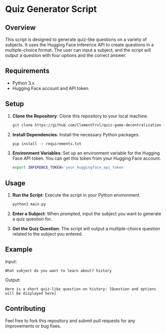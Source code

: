 # Quiz Generator Script

## Overview

This script is designed to generate quiz-like questions on a variety of subjects. It uses the Hugging Face Inference API to create questions in a multiple-choice format. The user can input a subject, and the script will output a question with four options and the correct answer.

## Requirements

- Python 3.x
- Hugging Face account and API token

## Setup

1. **Clone the Repository**: Clone this repository to your local machine.

   ```bash
   git clone https://github.com/ClementFrvl/quiz-game-decentralization
   ```

2. **Install Dependencies**: Install the necessary Python packages.

   ```bash
   pip install -r requirements.txt
   ```

3. **Environment Variables**: Set up an environment variable for the Hugging Face API token. You can get this token from your Hugging Face account.

   ```bash
   export INFERENCE_TOKEN='your_huggingface_api_token'
   ```

## Usage

1. **Run the Script**: Execute the script in your Python environment.

   ```bash
   python3 main.py
   ```

2. **Enter a Subject**: When prompted, input the subject you want to generate a quiz question for.

3. **Get the Quiz Question**: The script will output a multiple-choice question related to the subject you entered.

## Example

Input:
```
What subject do you want to learn about? history
```

Output:
```
Here is a short quiz-like question on history: [Question and options will be displayed here]
```

## Contributing

Feel free to fork this repository and submit pull requests for any improvements or bug fixes.
